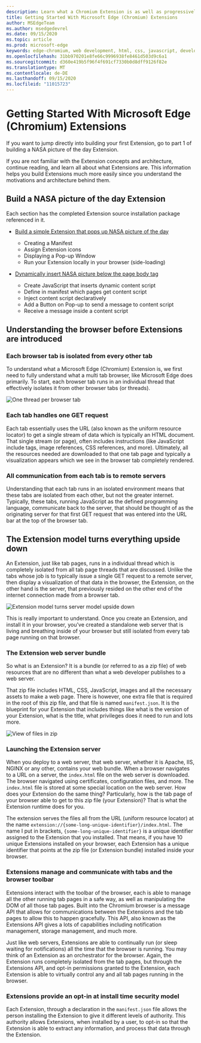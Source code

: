 ```yaml
---
description: Learn what a Chromium Extension is as well as progressively build a complete picture viewing Extension that includes options, content injection, background scripts, storage and more.
title: Getting Started With Microsoft Edge (Chromium) Extensions
author: MSEdgeTeam
ms.author: msedgedevrel
ms.date: 09/15/2020
ms.topic: article
ms.prod: microsoft-edge
keywords: edge-chromium, web development, html, css, javascript, developer, extensions
ms.openlocfilehash: 31bb970201e8fe66c9996938fe8461d503d9c6a1
ms.sourcegitcommit: d360e419b5f96f4f691cf7330b0d8dff9126f82e
ms.translationtype: MT
ms.contentlocale: de-DE
ms.lasthandoff: 09/15/2020
ms.locfileid: "11015723"
---
```

# Getting Started With Microsoft Edge \(Chromium\) Extensions  

If you want to jump directly into building your first Extension, go to part 1 of building a NASA picture of the day Extension.  

If you are not familiar with the Extension concepts and architecture, continue reading, and learn all about what Extensions are.  This information helps you build Extensions much more easily since you understand the motivations and architecture behind them.  

## Build a NASA picture of the day Extension  

Each section has the completed Extension source installation package referenced in it.  

*   [Build a simple Extension that pops up NASA picture of the day](part1-simple-extension.md)  
    *   Creating a Manifest  
    *   Assign Extension icons  
    *   Displaying a Pop-up Window  
    *   Run your Extension locally in your browser \(side-loading\)  

*   [Dynamically insert NASA picture below the page body tag](part2-content-scripts.md)  
    *   Create JavaScript that inserts dynamic content script  
    *   Define in manifest which pages get content script  
    *   Inject content script declaratively  
    *   Add a Button on Pop-up to send a message to content script  
    *   Receive a message inside a content script  

## Understanding the browser before Extensions are introduced  

### Each browser tab is isolated from every other tab  

To understand what a Microsoft Edge \(Chromium\) Extension is, we first need to fully understand what a multi tab browser, like Microsoft Edge does primarily.  To start, each browser tab runs in an individual thread that effectively isolates it from other browser tabs \(or threads\).  

![One thread per browser tab](media/index-image1-browsertabs.png)  

### Each tab handles one GET request  

Each tab essentially uses the URL \(also known as the uniform resource locator\) to get a single stream of data which is typically an HTML document.  That single stream \(or page\), often includes instructions \(like JavaScript include tags, image references, CSS references, and more\).  Ultimately, all the resources needed are downloaded to that one tab page and typically a visualization appears which we see in the browser tab completely rendered.  

### All communication from each tab is to remote servers  

Understanding that each tab runs in an isolated environment means that these tabs are isolated from each other, but not the greater internet.  Typically, these tabs, running JavaScript as the defined programming language, communicate back to the server, that should be thought of as the originating server for that first GET request that was entered into the URL bar at the top of the browser tab.  

## The Extension model turns everything upside down  

An Extension, just like tab pages, runs in a individual thread which is completely isolated from all tab page threads that are discussed.  Unlike the tabs whose job is to typically issue a single GET request to a remote server, then display a visualization of that data in the browser, the Extension, on the other hand is the server, that previously resided on the other end of the internet connection made from a browser tab.  

![Extension model turns server model upside down](media/index-image3-upsidedown.png)  

This is really important to understand.  Once you create an Extension, and install it in your browser, you've created a standalone web server that is living and breathing inside of your browser but still isolated from every tab page running on that browser.  

### The Extension web server bundle  

So what is an Extension? It is a bundle \(or referred to as a zip file\) of web resources that are no different than what a web developer publishes to a web server.  

That zip file includes HTML, CSS, JavaScript, images and all the necessary assets to make a web page.  There is however, one extra file that is required in the root of this zip file, and that file is named `manifest.json`.  It is the blueprint for your Extension that includes things like what is the version of your Extension, what is the title, what privileges does it need to run and lots more.  

![View of files in zip](media/index-image5-filemanager-view.png)  

### Launching the Extension server  

When you deploy to a web server, that web server, whether it is Apache, IIS, NGINX or any other, contains your web bundle.  When a browser navigates to a URL on a server, the `index.html` file on the web server is downloaded.  The browser navigated using certificates, configuration files, and more.  The `index.html` file is stored at some special location on the web server.   How does your Extension do the same thing?  Particularly, how is the tab page of your browser able to get to this zip file \(your Extension\)?  That is what the Extension runtime does for you.  

The extension serves the files all from the URL \(uniform resource locator\) at the name `extension://{some-long-unique-identifier}/index.html`.  The name I put in brackets, `{some-long-unique-identifier}` is a unique identifier assigned to the Extension that you installed.  That means, if you have 10 unique Extensions installed on your browser, each Extension has a unique identifier that points at the zip file \(or Extension bundle\) installed inside your browser.  

<!--![Unique URLS for Extensions](media/index-image4-uniqueurls.png)  -->  

<!--todo: add image for unique URLs  -->  

### Extensions manage and communicate with tabs and the browser toolbar  

Extensions interact with the toolbar of the browser, each is able to manage all the other running tab pages in a safe way, as well as manipulating the DOM of all those tab pages.  Built into the Chromium browser is a message API that allows for communications between the Extensions and the tab pages to allow this to happen gracefully.  This API, also known as the Extensions API gives a lots of capabilities including notification management, storage management, and much more.  

Just like web servers, Extensions are able to continually run \(or sleep waiting for notifications\) all the time that the browser is running.  You may think of an Extension as an orchestrator for the browser.  Again, the Extension runs completely isolated from the tab pages, but through the Extensions API, and opt-in permissions granted to the Extension, each Extension is able to virtually control any and all tab pages running in the browser.  

### Extensions provide an opt-in at install time security model  

Each Extension, through a declaration in the `manifest.json` file allows the person installing the Extension to give it different levels of authority.  This authority allows Extensions, when installed by a user, to opt-in so that the Extension is able to extract any information, and process that data through the Extension.  

<!-- image links -->  

<!-- links -->  
